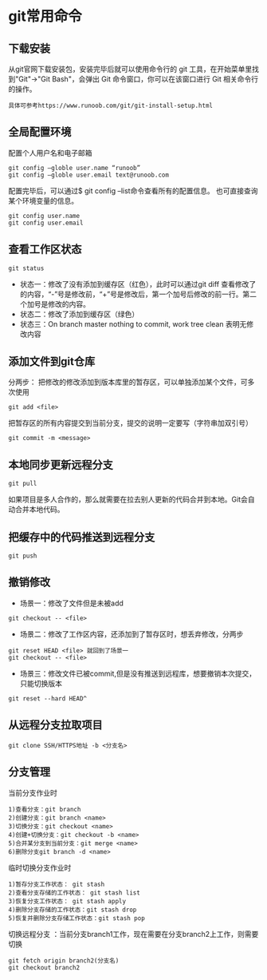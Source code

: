 # git常用命令

## 下载安装

从git官网下载安装包，安装完毕后就可以使用命令行的 git 工具，在开始菜单里找到"Git"->"Git Bash"，会弹出 Git 命令窗口，你可以在该窗口进行 Git 相关命令行的操作。

```
具体可参考https://www.runoob.com/git/git-install-setup.html
```

## 全局配置环境

配置个人用户名和电子邮箱

```
git config –globle user.name “runoob”
git config –globle user.email text@runoob.com
```

配置完毕后，可以通过$ git config –list命令查看所有的配置信息。 也可直接查询某个环境变量的信息。

```
git config user.name
git config user.email
```

## 查看工作区状态

```
git status
```

- 状态一：修改了没有添加到缓存区（红色），此时可以通过git diff 查看修改了的内容，“-”号是修改前，“+”号是修改后，第一个加号后修改的前一行。第二个加号是修改的内容。
- 状态二：修改了添加到缓存区（绿色）
- 状态三：On branch master nothing to commit, work tree clean 表明无修改内容

## 添加文件到git仓库

分两步： 把修改的修改添加到版本库里的暂存区，可以单独添加某个文件，可多次使用

```
git add <file>
```

把暂存区的所有内容提交到当前分支，提交的说明一定要写（字符串加双引号）

```
git commit -m <message>
```

## 本地同步更新远程分支

```
git pull
```

如果项目是多人合作的，那么就需要在拉去别人更新的代码合并到本地。Git会自动合并本地代码。

## 把缓存中的代码推送到远程分支

```
git push
```

## 撤销修改

- 场景一：修改了文件但是未被add

```
git checkout -- <file>
```

- 场景二：修改了工作区内容，还添加到了暂存区时，想丢弃修改，分两步

```
git reset HEAD <file> 就回到了场景一
git checkout -- <file>
```

- 场景三：修改文件已被commit,但是没有推送到远程库，想要撤销本次提交，只能切换版本

```
git reset --hard HEAD^
```

## 从远程分支拉取项目

```
git clone SSH/HTTPS地址 -b <分支名>
```

## 分支管理

当前分支作业时

```
1)查看分支：git branch
2)创建分支：git branch <name>
3)切换分支：git checkout <name>
4)创建+切换分支：git checkout -b <name>
5)合并某分支到当前分支：git merge <name>
6)删除分支git branch -d <name>
```

临时切换分支作业时

```
1)暂存分支工作状态： git stash
2)查看分支存储的工作状态： git stash list
3)恢复分支工作状态： git stash apply
4)删除分支存储的工作状态：git stash drop
5)恢复并删除分支存储工作状态：git stash pop
```

切换远程分支 ：当前分支branch1工作，现在需要在分支branch2上工作，则需要切换

```
git fetch origin branch2(分支名)
git checkout branch2
```